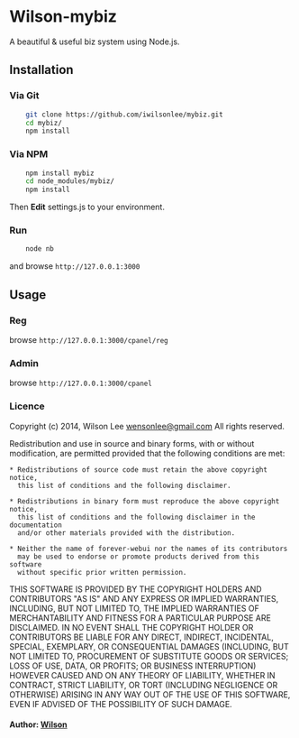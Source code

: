 # Wilson-mybiz

A beautiful & useful biz system using Node.js.

## Installation

### Via Git

``` bash
    git clone https://github.com/iwilsonlee/mybiz.git
    cd mybiz/
    npm install
```

### Via NPM

``` bash
    npm install mybiz
    cd node_modules/mybiz/
    npm install
```

Then **Edit** settings.js to your environment.
### Run

``` bash
	node nb
```

and browse ```http://127.0.0.1:3000```

## Usage
### Reg
browse ```http://127.0.0.1:3000/cpanel/reg```


### Admin
browse ```http://127.0.0.1:3000/cpanel```


### Licence

Copyright (c) 2014, Wilson Lee <wensonlee@gmail.com>
All rights reserved.

Redistribution and use in source and binary forms, with or without
modification, are permitted provided that the following conditions are met:

    * Redistributions of source code must retain the above copyright notice,
      this list of conditions and the following disclaimer.

    * Redistributions in binary form must reproduce the above copyright notice,
      this list of conditions and the following disclaimer in the documentation
      and/or other materials provided with the distribution.

    * Neither the name of forever-webui nor the names of its contributors
      may be used to endorse or promote products derived from this software
      without specific prior written permission.

THIS SOFTWARE IS PROVIDED BY THE COPYRIGHT HOLDERS AND CONTRIBUTORS "AS IS" AND
ANY EXPRESS OR IMPLIED WARRANTIES, INCLUDING, BUT NOT LIMITED TO, THE IMPLIED
WARRANTIES OF MERCHANTABILITY AND FITNESS FOR A PARTICULAR PURPOSE ARE
DISCLAIMED. IN NO EVENT SHALL THE COPYRIGHT HOLDER OR CONTRIBUTORS BE LIABLE
FOR ANY DIRECT, INDIRECT, INCIDENTAL, SPECIAL, EXEMPLARY, OR CONSEQUENTIAL
DAMAGES (INCLUDING, BUT NOT LIMITED TO, PROCUREMENT OF SUBSTITUTE GOODS OR
SERVICES; LOSS OF USE, DATA, OR PROFITS; OR BUSINESS INTERRUPTION) HOWEVER
CAUSED AND ON ANY THEORY OF LIABILITY, WHETHER IN CONTRACT, STRICT LIABILITY,
OR TORT (INCLUDING NEGLIGENCE OR OTHERWISE) ARISING IN ANY WAY OUT OF THE USE
OF THIS SOFTWARE, EVEN IF ADVISED OF THE POSSIBILITY OF SUCH DAMAGE.

#### Author: [Wilson][0]

[0]: https://github.com/iwilsonlee